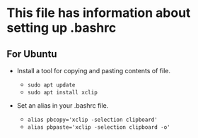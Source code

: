 # This file has information about setting up .bashrc

## For Ubuntu

- Install a tool for copying and pasting contents of file.

  - `sudo apt update`
  - `sudo apt install xclip`

- Set an alias in your .bashrc file.

  - `alias pbcopy='xclip -selection clipboard'`
  - `alias pbpaste='xclip -selection clipboard -o'`
